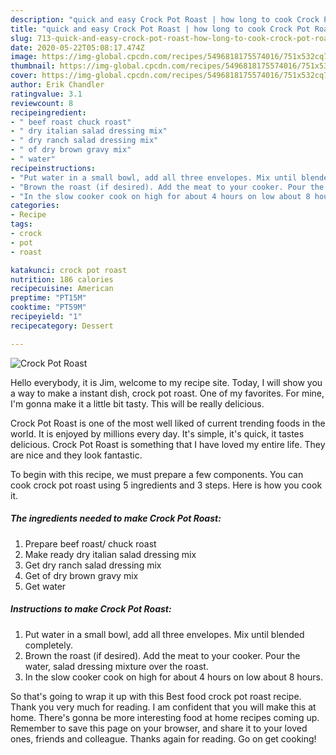 ```yaml
---
description: "quick and easy Crock Pot Roast | how long to cook Crock Pot Roast"
title: "quick and easy Crock Pot Roast | how long to cook Crock Pot Roast"
slug: 713-quick-and-easy-crock-pot-roast-how-long-to-cook-crock-pot-roast
date: 2020-05-22T05:08:17.474Z
image: https://img-global.cpcdn.com/recipes/5496818175574016/751x532cq70/crock-pot-roast-recipe-main-photo.jpg
thumbnail: https://img-global.cpcdn.com/recipes/5496818175574016/751x532cq70/crock-pot-roast-recipe-main-photo.jpg
cover: https://img-global.cpcdn.com/recipes/5496818175574016/751x532cq70/crock-pot-roast-recipe-main-photo.jpg
author: Erik Chandler
ratingvalue: 3.1
reviewcount: 8
recipeingredient:
- " beef roast chuck roast"
- " dry italian salad dressing mix"
- " dry ranch salad dressing mix"
- " of dry brown gravy mix"
- " water"
recipeinstructions:
- "Put water in a small bowl, add all three envelopes. Mix until blended completely."
- "Brown the roast (if desired). Add the meat to your cooker. Pour the water, salad dressing mixture over the roast."
- "In the slow cooker cook on high for about 4 hours on low about 8 hours."
categories:
- Recipe
tags:
- crock
- pot
- roast

katakunci: crock pot roast 
nutrition: 186 calories
recipecuisine: American
preptime: "PT15M"
cooktime: "PT59M"
recipeyield: "1"
recipecategory: Dessert

---
```



![Crock Pot Roast](https://img-global.cpcdn.com/recipes/5496818175574016/751x532cq70/crock-pot-roast-recipe-main-photo.jpg)

Hello everybody, it is Jim, welcome to my recipe site. Today, I will show you a way to make a instant dish, crock pot roast. One of my favorites. For mine, I'm gonna make it a little bit tasty. This will be really delicious.



Crock Pot Roast is one of the most well liked of current trending foods in the world. It is enjoyed by millions every day. It's simple, it's quick, it tastes delicious. Crock Pot Roast is something that I have loved my entire life. They are nice and they look fantastic.


To begin with this recipe, we must prepare a few components. You can cook crock pot roast using 5 ingredients and 3 steps. Here is how you cook it.

<!--inarticleads1-->

##### The ingredients needed to make Crock Pot Roast:

1. Prepare  beef roast/ chuck roast
1. Make ready  dry italian salad dressing mix
1. Get  dry ranch salad dressing mix
1. Get  of dry brown gravy mix
1. Get  water




<!--inarticleads2-->

##### Instructions to make Crock Pot Roast:

1. Put water in a small bowl, add all three envelopes. Mix until blended completely.
1. Brown the roast (if desired). Add the meat to your cooker. Pour the water, salad dressing mixture over the roast.
1. In the slow cooker cook on high for about 4 hours on low about 8 hours.




So that's going to wrap it up with this Best food crock pot roast recipe. Thank you very much for reading. I am confident that you will make this at home. There's gonna be more interesting food at home recipes coming up. Remember to save this page on your browser, and share it to your loved ones, friends and colleague. Thanks again for reading. Go on get cooking!
